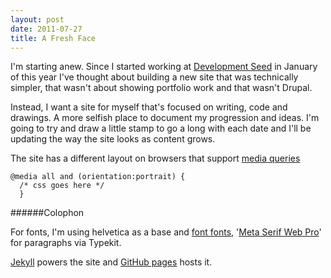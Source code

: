 ```yaml
---
layout: post
date: 2011-07-27
title: A Fresh Face
---
```


I'm starting anew. Since I started working at [Development Seed](http://developmentseed.org/team/tristen-brown) in January of this year I've thought about building a new site that was technically simpler, that wasn't about showing portfolio work and that wasn't Drupal.

Instead, I want a site for myself that's focused on writing, code and drawings. A more selfish place to document my progression and ideas. I'm going to try and draw a little stamp to go a long with each date and I'll be updating the way the site looks as content grows.

The site has a different layout on browsers that support [media queries](http://www.w3.org/TR/css3-mediaqueries) 

    @media all and (orientation:portrait) {
      /* css goes here */
      }

######Colophon

For fonts, I'm using helvetica as a base and [font fonts](https://www.fontfont.com), '[Meta Serif Web Pro](http://typekit.com/fonts/ff-meta-serif-web-pro)' for paragraphs via Typekit.

[Jekyll](https://github.com/mojombo/jekyll) powers the site and [GitHub pages](http://pages/github.com) hosts it.
